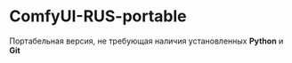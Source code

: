 # ComfyUI-RUS-portable
Портабельная версия, не требующая наличия установленных **Python** и **Git**
